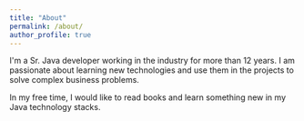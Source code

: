 ```yaml
---
title: "About"
permalink: /about/
author_profile: true
---
```


I'm a Sr. Java developer working in the industry for more than 12 years. I am passionate about learning new technologies
and use them in the projects to solve complex business problems.

In my free time, I would like to read books and learn something new in my Java technology stacks.